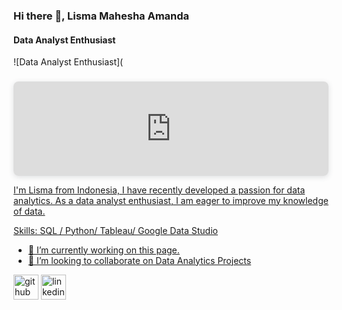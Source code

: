 ### Hi there 👋, Lisma Mahesha Amanda
#### Data Analyst Enthusiast
![Data Analyst Enthusiast](<div style="position: relative; width: 100%; height: 0; padding-top: 30.0000%;  padding-bottom: 0; box-shadow: 0 2px 8px 0 rgba(63,69,81,0.16); margin-top: 1.6em; margin-bottom: 0.9em; overflow: hidden;  border-radius: 8px; will-change: transform;">   <iframe loading="lazy" style="position: absolute; width: 100%; height: 100%; top: 0; left: 0; border: none; padding: 0;margin: 0;"     src="https:&#x2F;&#x2F;www.canva.com&#x2F;design&#x2F;DAFUpdf03H4&#x2F;view?embed" allowfullscreen="allowfullscreen" allow="fullscreen">   </iframe> </div> <a href="https:&#x2F;&#x2F;www.canva.com&#x2F;design&#x2F;DAFUpdf03H4&#x2F;view?utm_content=DAFUpdf03H4&amp;utm_campaign=designshare&amp;utm_medium=embeds&amp;utm_source=link" target="_blank" rel="noopener">

I'm Lisma from Indonesia, I have recently developed a passion for data analytics. As a data analyst enthusiast, I am eager to improve my knowledge of data.

Skills: SQL / Python/ Tableau/ Google Data Studio

- 🔭 I’m currently working on this page. 
- 👯 I’m looking to collaborate on Data Analytics Projects 


[<img src='https://cdn.jsdelivr.net/npm/simple-icons@3.0.1/icons/github.svg' alt='github' height='40'>](https://github.com/lismahesha)  [<img src='https://cdn.jsdelivr.net/npm/simple-icons@3.0.1/icons/linkedin.svg' alt='linkedin' height='40'>](https://www.linkedin.com/in/lismahesha/)  

